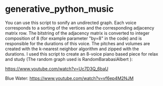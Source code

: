 # generative_python_music

You can use this script to sonify an undirected graph.
Each voice corresponds to a sorting of the vertices and the corresponding adjacency matrix row. The bitstring of the adjacency matrix is converted to 
integer composition of 8 (for example parameter "by=8" in the code) and is responsible for the durations of this voice. 
The pitches and volumes are created with the k-nearest neighbor algorithm and zipped with the durations. 
I used this script to create an 8-voice piano based piece for relax and study (The random graph used is RandomBarabasiAlbert ):

https://www.youtube.com/watch?v=Uc7D3Q_6baU

Blue Water: https://www.youtube.com/watch?v=vf6ep4M2NJM
